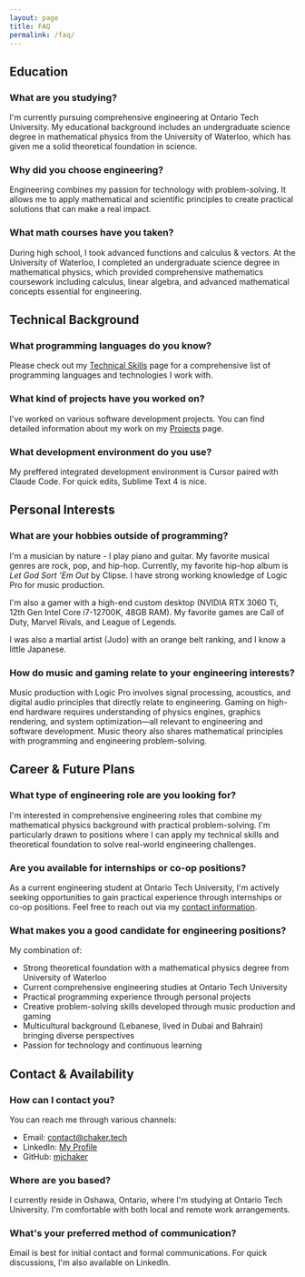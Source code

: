 ```yaml
---
layout: page
title: FAQ
permalink: /faq/
---
```


## Education

### What are you studying?
I'm currently pursuing comprehensive engineering at Ontario Tech University. My educational background includes an undergraduate science degree in mathematical physics from the University of Waterloo, which has given me a solid theoretical foundation in science.

### Why did you choose engineering?
Engineering combines my passion for technology with problem-solving. It allows me to apply mathematical and scientific principles to create practical solutions that can make a real impact.

### What math courses have you taken?
During high school, I took advanced functions and calculus & vectors. At the University of Waterloo, I completed an undergraduate science degree in mathematical physics, which provided comprehensive mathematics coursework including calculus, linear algebra, and advanced mathematical concepts essential for engineering.

## Technical Background

### What programming languages do you know?
Please check out my [Technical Skills](/skills/) page for a comprehensive list of programming languages and technologies I work with.

### What kind of projects have you worked on?
I've worked on various software development projects. You can find detailed information about my work on my [Projects](/projects/) page.

### What development environment do you use?
My preffered integrated development environment is Cursor paired with Claude Code. For quick edits, Sublime Text 4 is nice.
## Personal Interests

### What are your hobbies outside of programming?
I'm a musician by nature - I play piano and guitar. My favorite musical genres are rock, pop, and hip-hop. Currently, my favorite hip-hop album is _Let God Sort 'Em Out_ by Clipse. I have strong working knowledge of Logic Pro for music production.

I'm also a gamer with a high-end custom desktop (NVIDIA RTX 3060 Ti, 12th Gen Intel Core i7-12700K, 48GB RAM). My favorite games are Call of Duty, Marvel Rivals, and League of Legends.

I was also a martial artist (Judo) with an orange belt ranking, and I know a little Japanese.

### How do music and gaming relate to your engineering interests?
Music production with Logic Pro involves signal processing, acoustics, and digital audio principles that directly relate to engineering. Gaming on high-end hardware requires understanding of physics engines, graphics rendering, and system optimization—all relevant to engineering and software development. Music theory also shares mathematical principles with programming and engineering problem-solving.

## Career & Future Plans

### What type of engineering role are you looking for?
I'm interested in comprehensive engineering roles that combine my mathematical physics background with practical problem-solving. I'm particularly drawn to positions where I can apply my technical skills and theoretical foundation to solve real-world engineering challenges.

### Are you available for internships or co-op positions?
As a current engineering student at Ontario Tech University, I'm actively seeking opportunities to gain practical experience through internships or co-op positions. Feel free to reach out via my [contact information](/).

### What makes you a good candidate for engineering positions?
My combination of:
- Strong theoretical foundation with a mathematical physics degree from University of Waterloo
- Current comprehensive engineering studies at Ontario Tech University
- Practical programming experience through personal projects
- Creative problem-solving skills developed through music production and gaming
- Multicultural background (Lebanese, lived in Dubai and Bahrain) bringing diverse perspectives
- Passion for technology and continuous learning

## Contact & Availability

### How can I contact you?
You can reach me through various channels:
- Email: contact@chaker.tech
- LinkedIn: [My Profile](https://www.linkedin.com/in/mohamad-chaker-97454b1b3/)
- GitHub: [mjchaker](https://github.com/mjchaker)

### Where are you based?
I currently reside in Oshawa, Ontario, where I'm studying at Ontario Tech University. I'm comfortable with both local and remote work arrangements.

### What's your preferred method of communication?
Email is best for initial contact and formal communications. For quick discussions, I'm also available on LinkedIn.
